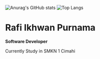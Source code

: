 ![Anurag's GitHub stats](https://github-readme-stats.vercel.app/api?username=rafiikhwan&show_icons=true&text_color=FFF4F4&icon_color=aaa&title_color=F7E6C4&theme=transparent) 
![Top Langs](https://github-readme-stats.vercel.app/api/top-langs/?username=rafiikhwan&show_icons=true&text_color=FFF4F4&icon_color=D30371&title_color=F7E6C4&layout=compact&theme=transparent)
<br>

# Rafi Ikhwan Purnama

<b>Software Developer</b>
<p>Currently Study in SMKN 1 Cimahi</p>
